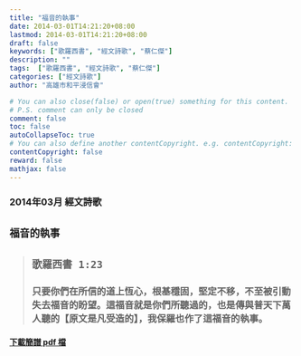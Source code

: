 ```yaml
---
title: "福音的執事"
date: 2014-03-01T14:21:20+08:00
lastmod: 2014-03-01T14:21:20+08:00
draft: false
keywords: ["歌羅西書", "經文詩歌", "蔡仁傑"]
description: ""
tags:  ["歌羅西書", "經文詩歌", "蔡仁傑"]
categories: ["經文詩歌"]
author: "高雄市和平浸信會"

# You can also close(false) or open(true) something for this content.
# P.S. comment can only be closed
comment: false
toc: false
autoCollapseToc: true
# You can also define another contentCopyright. e.g. contentCopyright: "This is another copyright."
contentCopyright: false
reward: false
mathjax: false
---
```


### 2014年03月 經文詩歌

## `福音的執事`

> ## `歌羅西書 1:23`
> 
> ### 只要你們在所信的道上恆心，根基穩固，堅定不移，不至被引動失去福音的盼望。這福音就是你們所聽過的，也是傳與普天下萬人聽的【原文是凡受造的】，我保羅也作了這福音的執事。

#### [下載簡譜 pdf 檔](/pdf-h/h201403.pdf "福音的執事")